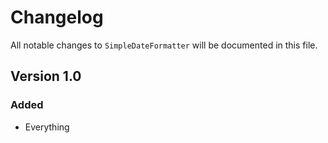 # Changelog

All notable changes to `SimpleDateFormatter` will be documented in this file.

## Version 1.0

### Added
- Everything
